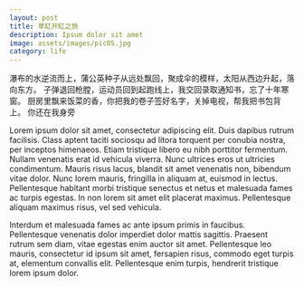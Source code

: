 ```yaml
---
layout: post
title: 草缸开缸之旅
description: Ipsum dolor sit amet
image: assets/images/pic05.jpg
category: life
---
```


瀑布的水逆流而上，蒲公英种子从远处飘回，聚成伞的模样，太阳从西边升起，落向东方。
子弹退回枪膛，运动员回到起跑线上，我交回录取通知书，忘了十年寒窗。
厨房里飘来饭菜的香，你把我的卷子签好名字，关掉电视，帮我把书包背上。
你还在我身旁
<!--excerpt-->
Lorem ipsum dolor sit amet, consectetur adipiscing elit. Duis dapibus rutrum facilisis. 
Class aptent taciti sociosqu ad litora torquent per conubia nostra, per inceptos himenaeos. Etiam tristique libero eu nibh porttitor fermentum. 
Nullam venenatis erat id vehicula viverra. Nunc ultrices eros ut ultricies condimentum. 
Mauris risus lacus, blandit sit amet venenatis non, bibendum vitae dolor. Nunc lorem mauris, fringilla in aliquam at, euismod in lectus. 
Pellentesque habitant morbi tristique senectus et netus et malesuada fames ac turpis egestas. In non lorem sit amet elit placerat maximus. 
Pellentesque aliquam maximus risus, vel sed vehicula.

Interdum et malesuada fames ac ante ipsum primis in faucibus. Pellentesque venenatis dolor imperdiet dolor mattis sagittis. 
Praesent rutrum sem diam, vitae egestas enim auctor sit amet. Pellentesque leo mauris, consectetur id ipsum sit amet, fersapien risus, commodo eget turpis at, elementum convallis elit. 
Pellentesque enim turpis, hendrerit tristique lorem ipsum dolor.
